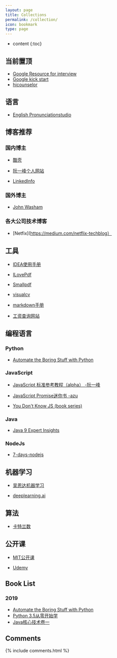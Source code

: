 ```yaml
---
layout: page
title: Collections
permalink: /collection/
icon: bookmark
type: page
---
```


* content
{:toc}

## 当前置顶
* [Google Resource for interview](https://techdevguide.withgoogle.com/)
* [Google kick start](https://codingcompetitions.withgoogle.com/kickstart)
* [hicounselor](http://hicounselor.com/)

## 语言
* [English Pronunciationstudio](https://pronunciationstudio.com/)

## 博客推荐
### 国内博主
* [酷壳](https://coolshell.cn/)

* [阮一峰个人网站](http://www.ruanyifeng.com/home.html)

* [LinkedInfo](https://linkedinfo.co/)

### 国外博主
* [John Washam](https://startupnextdoor.com/)

### 各大公司技术博客
* [Netfix](https://medium.com/netflix-techblog）

## 工具

* [IDEA使用手册](http://wiki.jikexueyuan.com/project/intellij-idea-tutorial/)

* [ILovePdf](https://www.ilovepdf.com/)

* [Smallpdf](https://smallpdf.com/)

* [visualcv](https://www.visualcv.com)

* [markdown手册](http://xianbai.me/learn-md/article/convert/pdf.html)

* [工资查询网站](https://www.payscale.com)

## 编程语言

### Python

* [Automate the Boring Stuff with Python](https://automatetheboringstuff.com/)

### JavaScript

* [JavaScript 标准参考教程（alpha） -阮一峰](http://javascript.ruanyifeng.com/)

* [JavaScript Promise迷你书 -azu](http://liubin.org/promises-book/)

* [You Don't Know JS (book series)](https://github.com/getify/You-Dont-Know-JS)

### Java

* [Java 9 Expert Insights](https://www.oracle.com/java/java9-screencasts.html)

### NodeJs

* [7-days-nodejs](https://nqdeng.github.io/7-days-nodejs/#1.5.1)

## 机器学习

* [吴恩达机器学习](http://study.163.com/course/introduction.htm?courseId=1004570029)

* [deeplearning.ai](http://mooc.study.163.com/course/2001281002?tid=2001392029#/info)

## 算法
* [卡特兰数](http://lanqi.org/skills/10939/)

## 公开课
* [MIT公开课](https://ocw.mit.edu/index.htm)

* [Udemy](https://www.udemy.com)

## Book List
### 2019
* [Automate the Boring Stuff with Python](https://automatetheboringstuff.com/)
* [Python 3.5从零开始学](https://book.douban.com/subject/27179280/)
* [Java核心技术卷一](https://book.douban.com/subject/26880667/)

## Comments

{% include comments.html %}




